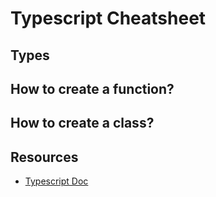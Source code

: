 # Typescript Cheatsheet

## Types

## How to create a function?

## How to create a class?

## Resources
- [Typescript Doc](https://www.typescriptlang.org/docs/handbook/2/basic-types.html)
